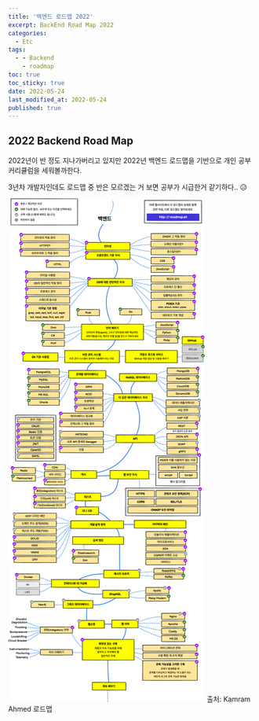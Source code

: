 ```yaml
---
title: '백엔드 로드맵 2022'
excerpt: BackEnd Road Map 2022
categories:
  - Etc
tags:
  - - Backend
    - roadmap
toc: true
toc_sticky: true
date: 2022-05-24
last_modified_at: 2022-05-24
published: true
---
```

## 2022 Backend Road Map

2022년이 반 정도 지나가버리고 있지만 2022년 백엔드 로드맵을 기반으로 개인 공부 커리큘럼을 세워볼까한다.

3년차 개발자인데도 로드맵 중 반은 모르겠는 거 보면 공부가 시급한거 같기하다.. :disappointed_relieved:


![roadmap](../assets/images/posts/2022-05-24-etc-backend-roadmap-1.png)
출처: Kamram Ahmed 로드맵
